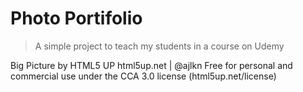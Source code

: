 # Photo Portifolio
> A simple project to teach my students in a course on Udemy

Big Picture by HTML5 UP
html5up.net | @ajlkn
Free for personal and commercial use under the CCA 3.0 license (html5up.net/license)
